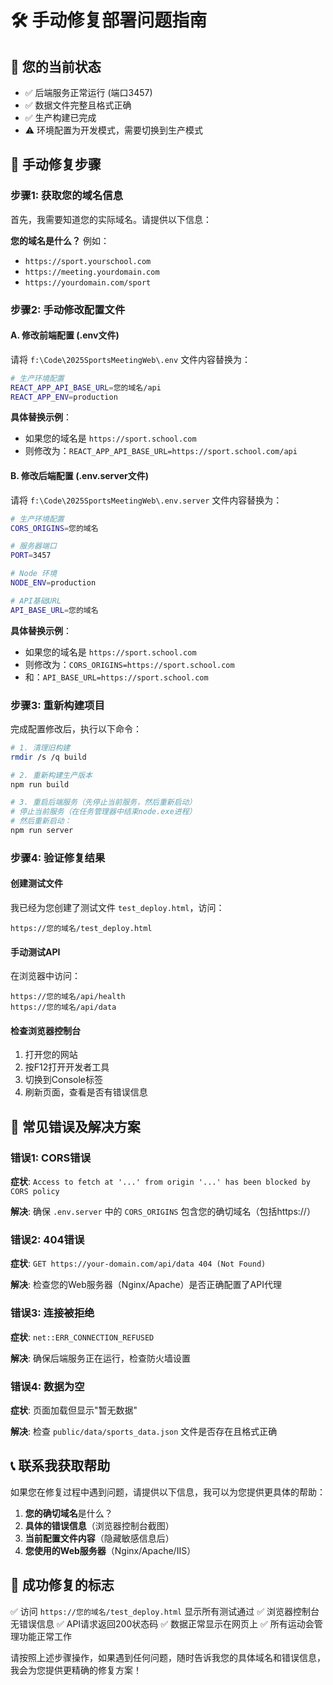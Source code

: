 # 🛠️ 手动修复部署问题指南

## 🎯 您的当前状态
- ✅ 后端服务正常运行 (端口3457)
- ✅ 数据文件完整且格式正确
- ✅ 生产构建已完成
- ⚠️ 环境配置为开发模式，需要切换到生产模式

## 🔧 手动修复步骤

### 步骤1: 获取您的域名信息

首先，我需要知道您的实际域名。请提供以下信息：

**您的域名是什么？**
例如：
- `https://sport.yourschool.com`
- `https://meeting.yourdomain.com`
- `https://yourdomain.com/sport`

### 步骤2: 手动修改配置文件

#### A. 修改前端配置 (.env文件)

请将 `f:\Code\2025SportsMeetingWeb\.env` 文件内容替换为：

```bash
# 生产环境配置
REACT_APP_API_BASE_URL=您的域名/api
REACT_APP_ENV=production
```

**具体替换示例**：
- 如果您的域名是 `https://sport.school.com`
- 则修改为：`REACT_APP_API_BASE_URL=https://sport.school.com/api`

#### B. 修改后端配置 (.env.server文件)

请将 `f:\Code\2025SportsMeetingWeb\.env.server` 文件内容替换为：

```bash
# 生产环境配置
CORS_ORIGINS=您的域名

# 服务器端口
PORT=3457

# Node 环境
NODE_ENV=production

# API基础URL
API_BASE_URL=您的域名
```

**具体替换示例**：
- 如果您的域名是 `https://sport.school.com`
- 则修改为：`CORS_ORIGINS=https://sport.school.com`
- 和：`API_BASE_URL=https://sport.school.com`

### 步骤3: 重新构建项目

完成配置修改后，执行以下命令：

```bash
# 1. 清理旧构建
rmdir /s /q build

# 2. 重新构建生产版本
npm run build

# 3. 重启后端服务（先停止当前服务，然后重新启动）
# 停止当前服务（在任务管理器中结束node.exe进程）
# 然后重新启动：
npm run server
```

### 步骤4: 验证修复结果

#### 创建测试文件
我已经为您创建了测试文件 `test_deploy.html`，访问：
```
https://您的域名/test_deploy.html
```

#### 手动测试API
在浏览器中访问：
```
https://您的域名/api/health
https://您的域名/api/data
```

#### 检查浏览器控制台
1. 打开您的网站
2. 按F12打开开发者工具
3. 切换到Console标签
4. 刷新页面，查看是否有错误信息

## 🐛 常见错误及解决方案

### 错误1: CORS错误
**症状**: `Access to fetch at '...' from origin '...' has been blocked by CORS policy`

**解决**: 确保 `.env.server` 中的 `CORS_ORIGINS` 包含您的确切域名（包括https://）

### 错误2: 404错误
**症状**: `GET https://your-domain.com/api/data 404 (Not Found)`

**解决**: 检查您的Web服务器（Nginx/Apache）是否正确配置了API代理

### 错误3: 连接被拒绝
**症状**: `net::ERR_CONNECTION_REFUSED`

**解决**: 确保后端服务正在运行，检查防火墙设置

### 错误4: 数据为空
**症状**: 页面加载但显示"暂无数据"

**解决**: 检查 `public/data/sports_data.json` 文件是否存在且格式正确

## 📞 联系我获取帮助

如果您在修复过程中遇到问题，请提供以下信息，我可以为您提供更具体的帮助：

1. **您的确切域名**是什么？
2. **具体的错误信息**（浏览器控制台截图）
3. **当前配置文件内容**（隐藏敏感信息后）
4. **您使用的Web服务器**（Nginx/Apache/IIS）

## 🎯 成功修复的标志

✅ 访问 `https://您的域名/test_deploy.html` 显示所有测试通过
✅ 浏览器控制台无错误信息
✅ API请求返回200状态码
✅ 数据正常显示在网页上
✅ 所有运动会管理功能正常工作

请按照上述步骤操作，如果遇到任何问题，随时告诉我您的具体域名和错误信息，我会为您提供更精确的修复方案！